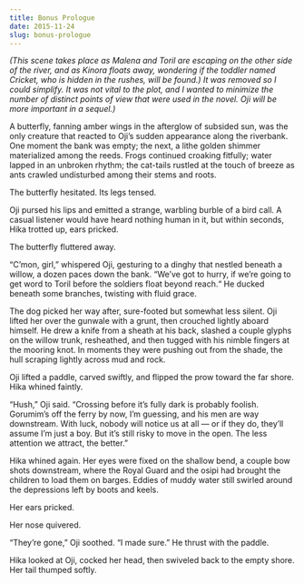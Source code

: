 ```yaml
---
title: Bonus Prologue
date: 2015-11-24
slug: bonus-prologue
---
```

<em>(This scene takes place as Malena and Toril are escaping on the other side of the river, and as Kinora floats away, wondering if the toddler named Cricket, who is hidden in the rushes, will be found.) It was removed so I could simplify. It was not vital to the plot, and I wanted to minimize the number of distinct points of view that were used in the novel. Oji will be more important in a sequel.)</em>

A butterfly, fanning amber wings in the afterglow of subsided sun, was the only creature that reacted to Oji’s sudden appearance along the riverbank. One moment the bank was empty; the next, a lithe golden shimmer materialized among the reeds. Frogs continued croaking fitfully; water lapped in an unbroken rhythm; the cat-tails rustled at the touch of breeze as ants crawled undisturbed among their stems and roots.

The butterfly hesitated. Its legs tensed.

Oji pursed his lips and emitted a strange, warbling burble of a bird call. A casual listener would have heard nothing human in it, but within seconds, Hika trotted up, ears pricked.

The butterfly fluttered away.

“C’mon, girl,” whispered Oji, gesturing to a dinghy that nestled beneath a willow, a dozen paces down the bank. “We’ve got to hurry, if we’re going to get word to Toril before the soldiers float beyond reach.“ He ducked beneath some branches, twisting with fluid grace.

The dog picked her way after, sure-footed but somewhat less silent. Oji lifted her over the gunwale with a grunt, then crouched lightly aboard himself. He drew a knife from a sheath at his back, slashed a couple glyphs on the willow trunk, resheathed, and then tugged with his nimble fingers at the mooring knot. In moments they were pushing out from the shade, the hull scraping lightly across mud and rock.

Oji lifted a paddle, carved swiftly, and flipped the prow toward the far shore.
Hika whined faintly.

“Hush,” Oji said. “Crossing before it’s fully dark is probably foolish. Gorumim’s off the ferry by now, I’m guessing, and his men are way downstream. With luck, nobody will notice us at all &mdash; or if they do, they’ll assume I’m just a boy. But it’s still risky to move in the open. The less attention we attract, the better.”

Hika whined again. Her eyes were fixed on the shallow bend, a couple bow shots downstream, where the Royal Guard and the osipi had brought the children to load them on barges. Eddies of muddy water still swirled around the depressions left by boots and keels.

Her ears pricked.

Her nose quivered.

“They’re gone,” Oji soothed. “I made sure.” He thrust with the paddle.

Hika looked at Oji, cocked her head, then swiveled back to the empty shore. Her tail thumped softly.